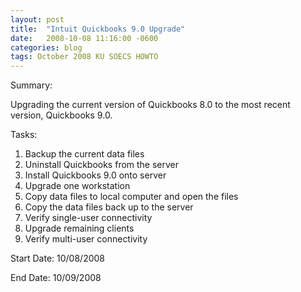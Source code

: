 ```yaml
---
layout: post
title:  "Intuit Quickbooks 9.0 Upgrade"
date:   2008-10-08 11:16:00 -0600
categories: blog
tags: October 2008 KU SOECS HOWTO
---
```

Summary:

Upgrading the current version of Quickbooks 8.0 to the most recent version, Quickbooks 9.0.

Tasks:

1. Backup the current data files
2. Uninstall Quickbooks from the server
3. Install Quickbooks 9.0 onto server
4. Upgrade one workstation
5. Copy data files to local computer and open the files
6. Copy the data files back up to the server
7. Verify single-user connectivity
8. Upgrade remaining clients
9. Verify multi-user connectivity

Start Date: 10/08/2008

End Date: 10/09/2008
